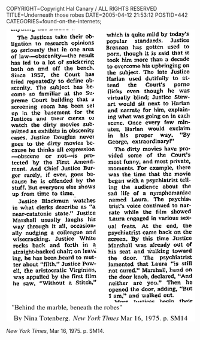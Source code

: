 COPYRIGHT=Copyright Hal Canary / ALL RIGHTS RESERVED
TITLE=Underneath those robes
DATE=2005-04-12 21:53:12
POSTID=442
CATEGORIES=found-on-the-internets;

![[sorry]](/images/1975-03-16-behind-the-marble.png)

_New York Times_, Mar 16, 1975. p. SM14.
